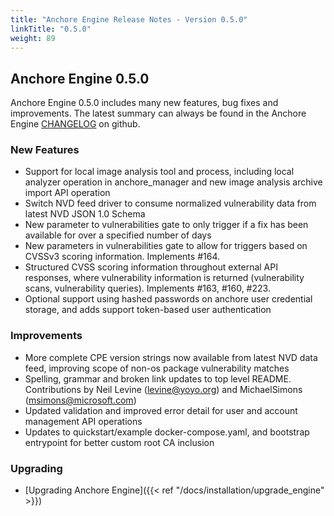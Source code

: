 ```yaml
---
title: "Anchore Engine Release Notes - Version 0.5.0"
linkTitle: "0.5.0"
weight: 89
---
```


## Anchore Engine 0.5.0

Anchore Engine 0.5.0 includes many new features, bug fixes and improvements.  The latest summary can always be found in the Anchore Engine [CHANGELOG](https://github.com/anchore/anchore-engine/blob/master/CHANGELOG.md) on github.

### New Features

+ Support for local image analysis tool and process, including local analyzer operation in anchore_manager and new image analysis archive import API operation
+ Switch NVD feed driver to consume normalized vulnerability data from latest NVD JSON 1.0 Schema
+ New parameter to vulnerabilities gate to only trigger if a fix has been available for over a specified number of days
+ New parameters in vulnerabilities gate to allow for triggers based on CVSSv3 scoring information. Implements #164.
+ Structured CVSS scoring information throughout external API responses, where vulnerability information is returned (vulnerability scans, vulnerability queries). Implements #163, #160, #223.
+ Optional support using hashed passwords on anchore user credential storage, and adds support token-based user authentication

### Improvements

+ More complete CPE version strings now available from latest NVD data feed, improving scope of non-os package vulnerability matches
+ Spelling, grammar and broken link updates to top level README. Contributions by Neil Levine (levine@yoyo.org) and MichaelSimons (msimons@microsoft.com)
+ Updated validation and improved error detail for user and account management API operations
+ Updates to quickstart/example docker-compose.yaml, and bootstrap entrypoint for better custom root CA inclusion

### Upgrading

* [Upgrading Anchore Engine]({{< ref "/docs/installation/upgrade_engine" >}})
